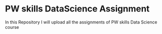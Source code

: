 # PW skills DataScience Assignment
In this Repository I will upload all the assignments of PW skills Data Science course
